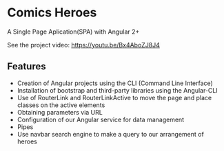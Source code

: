 # Comics Heroes

A Single Page Aplication(SPA) with Angular 2+

See the project video: https://youtu.be/Bx4AboZJ8J4

## Features

- Creation of Angular projects using the CLI (Command Line Interface)
- Installation of bootstrap and third-party libraries using the Angular-CLI
- Use of RouterLink and RouterLinkActive to move the page and place classes on the active elements
- Obtaining parameters via URL
- Configuration of our Angular service for data management
- Pipes
- Use navbar search engine to make a query to our arrangement of heroes
